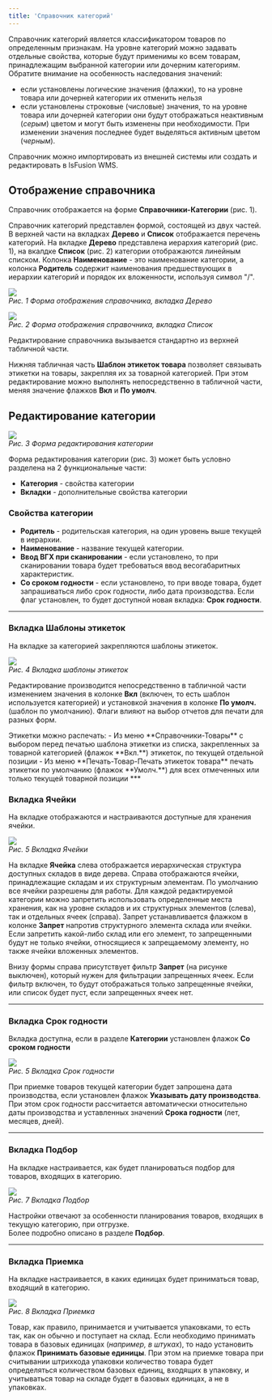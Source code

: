 ```yaml
---
title: 'Справочник категорий'
---
```


Справочник категорий является классификатором товаров по определенным признакам. На уровне категорий 
можно задавать отдельные свойства, которые будут применимы ко всем товарам, принадлежащим выбранной категории 
или дочерним категориям. Обратите внимание на особенность наследования значений:
- если установлены логические значения (флажки), то на уровне товара или дочерней категории их отменить нельзя
- если установлены строковые (числовые) значения, то на уровне товара или дочерней категории они будут отображаться 
  неактивным (_серым_) цветом и могут быть изменены при необходимости. При изменении значения последнее будет 
  выделяться активным цветом (_черным_). 

Справочник можно импортировать из внешней системы или создать и редактировать в lsFusion WMS.


## Отображение справочника

Справочник отображается на форме **Справочники-Категории** (рис. 1).

Справочник категорий представлен формой, состоящей из двух частей. В верхней части на вкладках **Дерево** и 
**Список** отображается перечень категорий. На вкладке **Дерево** представлена иерархия категорий (рис. 1), на 
вкалдке  **Список** (рис. 2) категории отображаются линейным списком. Колонка **Наименование** - это наименование
категории, а колонка **Родитель** содержит наименования предшествующих в иерархии категорий и порядок их вложенности,
используя символ "/". 

![](img/categories1.png)<br/>
_Рис. 1 Форма отображения справочника, вкладка Дерево_

![](img/categories2.png)<br/>
_Рис. 2 Форма отображения справочника, вкладка Список_

Редактирование справочника вызывается стандартно из верхней табличной части.

Нижняя табличная часть **Шаблон этикеток товара** позволяет связывать этикетки на товары, закрепляя их за товарной 
категорией. При этом редактирование можно выполнять непосредственно в табличной части, меняя значение флажков 
**Вкл** и **По умолч**.  


## Редактирование категории

![](img/categories3.png)<br/>
_Рис. 3 Форма редактирования категории_

Форма редактирования категории (рис. 3) может быть условно разделена на 2 функциональные части:
- **Категория** - свойства категории
- **Вкладки** - дополнительные свойства категории

### Свойства категории
- **Родитель** - родительская категория, на один уровень выше текущей в иерархии.
- **Наименование** - название текущей категории.
- **Ввод ВГХ при сканировании** - если установлено, то при сканировании товара будет требоваться ввод весогабаритных 
  характеристик. 
- **Со сроком годности** - если установлено, то при вводе товара, будет запрашиваться либо срок годности, либо дата 
  производства. Если флаг установлен, то будет доступной новая вкладка: **Срок годности**.
***
[//]: # (TODO lдля ВГХ и Сроков годности нужно добавить, при сканировании/вводе товара где/куда, т.к. непонятно, это про документ, процесс или наполнение справочника товаров) 

### Вкладка Шаблоны этикеток
На вкладке за категорией закрепляются шаблоны этикеток.

![](img/categories4.png)<br/>
_Рис. 4 Вкладка шаблоны этикеток_

Редактирование производится непосредственно в табличной части изменением значения в колонке **Вкл** (включен, то есть
шаблон используется категорией) и установкой значения в колонке **По умолч.** (шаблон по умолчанию). Флаги влияют на 
выбор отчетов для печати для разных форм. 

<tip>
Этикетки можно распечать:
- Из меню **Справочники-Товары** с выбором перед печатью шаблона этикетки из списка, закрепленных за товарной
  категорией (флажок **Вкл.**) этикеток, по текущей отдельной позиции
- Из меню **Печать-Товар-Печать этикеток товара** печать этикетки по умолчанию (флажок **Умолч.**) для всех  
отмеченных или
  только текущей товарной позиции
</tip>
***

### Вкладка Ячейки
На вкладке отображаются и настраиваются доступные для хранения ячейки.

![](img/categories5.png)<br/>
_Рис. 5 Вкладка Ячейки_

На вкладке **Ячейка** слева отображается иерархическая структура доступных складов в виде дерева. Справа отображаются 
ячейки, принадлежащие складам и их структурным элементам. По умолчанию все ячейки разрешены для работы. Для  каждой 
редактируемой категории можно запретить 
использовать определенные места хранения, как на уровне складов и их структурных элементов (слева), так и отдельных 
ячеек (справа). Запрет устанавливается флажком в колонке **Запрет** напротив структурного элемента склада 
или ячейки. Если запретить какой-либо склад или его элемент, то запрещенными будут не только ячейки, относящиеся к 
запрещаемому элементу, но также ячейки вложенных элементов.   

Внизу формы справа присутствует фильтр **Запрет** (на рисунке выключен), который нужен для фильтрации запрещенных 
ячеек. Если фильтр включен, то будут отображаться только запрещенные ячейки, или список будет пуст, если 
запрещенных ячеек нет.

***

### Вкладка Срок годности
Вкладка доступна, если в разделе **Категории** установлен флажок **Со сроком годности**

![](img/categories6.png)<br/>
_Рис. 5 Вкладка Срок годности_

При приемке товаров текущей категории будет запрошена дата производства, если установлен флажок 
**Указывать дату производства**. При этом срок годности рассчитается автоматически относительно даты производства и 
уставленных значений **Срока годности** (лет, месяцев, дней). 
***
[//]: # (TODO не понятно, как работает, если не установлен флажок, нужно добавить)
### Вкладка Подбор
На вкладке настраивается, как будет планироваться подбор для товаров, входящих в категорию.

![](img/categories7.png)<br/>
_Рис. 7 Вкладка Подбор_

Настройки отвечают за особенности планирования товаров, входящих в текущую категорию, при отгрузке.<br/>
Более подробно описано в разделе **Подбор**.
***

### Вкладка Приемка
На вкладке настраивается, в каких единицах будет приниматься товар, входящий в категорию.

![](img/categories8.png)<br/>
_Рис. 8 Вкладка Приемка_

Товар, как правило, принимается и учитывается упаковками, то есть так, как он обычно и поступает на склад.
Если необходимо принимать товара в базовых единицах (_например, в штуках_), то надо установить флажок
**Принимать базовые единицы**. При этом на приемке товара при считывании штрихкода упаковки количество товара будет
определяться количеством базовых единиц, входящих в упаковку, и учитываться товар на складе будет в базовых единицах, а
не в упаковках.    

